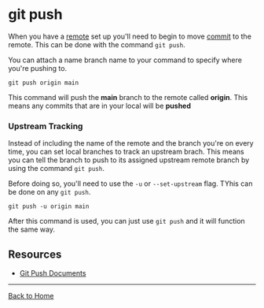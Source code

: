 # git push

When you have a [remote](./REMOTE.md) set up you'll need to begin to move [commit](./COMMIT.md) to the remote. This can be done with the command `git push`.

You can attach a name branch name to your command to specify where you're pushing to.

```
git push origin main
```

This command will push the **main** branch to the remote called **origin**. This means any commits that are in your local will be **pushed**

### Upstream Tracking 

Instead of including the name of the remote and the branch you're on every time, you can set local branches to track an upstream brach. This means you can tell the branch to push to its assigned upstream remote branch by using the command `git push`.

Before doing so, you'll need to use the `-u` or `--set-upstream` flag. TYhis can be done on any `git push`.

```
git push -u origin main
```

After this command is used, you can just use `git push` and it will function the same way.

## Resources 

- [Git Push Documents](https://git-scm.com/docs/git-push)

---

[Back to Home](../README.md) 